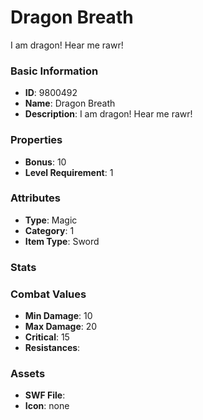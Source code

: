 # Dragon Breath

I am dragon! Hear me rawr!

### Basic Information

- **ID**: 9800492
- **Name**: Dragon Breath
- **Description**: I am dragon! Hear me rawr!

### Properties

- **Bonus**: 10
- **Level Requirement**: 1

### Attributes

- **Type**: Magic     
- **Category**: 1
- **Item Type**: Sword

### Stats


### Combat Values

- **Min Damage**: 10
- **Max Damage**: 20
- **Critical**: 15
- **Resistances**: 

### Assets

- **SWF File**: 
- **Icon**: none

